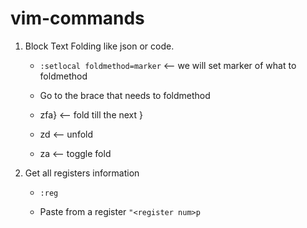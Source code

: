 # vim-commands

1. Block Text Folding like json or code. 

    - ```:setlocal foldmethod=marker``` <-- we will set marker of what to foldmethod

    - Go to the brace that needs to foldmethod
  
    - zfa} <-- fold till the next }

    - zd <-- unfold

    - za <-- toggle fold

2. Get all registers information 

    - ```:reg```

    - Paste from a register ```"<register num>p```
